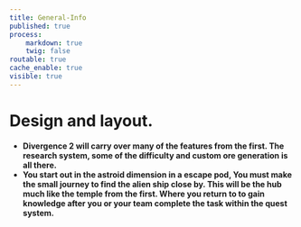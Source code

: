 ```yaml
---
title: General-Info
published: true
process:
    markdown: true
    twig: false
routable: true
cache_enable: true
visible: true
---
```


# Design and layout.

* **Divergence 2 will carry over many of the features from the first. The research system, some of the difficulty and custom ore generation is all there.**
* **You start out in the astroid dimension in a escape pod, You must make the small journey to find the alien ship close by. This will be the hub much like the temple from the first. Where you return to to gain knowledge after you or your team complete the task within the quest system.**